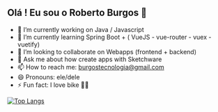 ## Olá ! Eu sou o Roberto Burgos 👋

- 🔭 I’m currently working on Java / Javascript
- 🌱 I’m currently learning Spring Boot + ( VueJS - vue-router - vuex - vuetify)
- 👯 I’m looking to collaborate on Webapps (frontend + backend)
- 💬 Ask me about how create apps with Sketchware
- 📫 How to reach me: burgostecnologia@gmail.com
- 😄 Pronouns: ele/dele
- ⚡ Fun fact: I love bike 🚴‍♂️

[![Top Langs](https://github-readme-stats.vercel.app/api/top-langs/?username=burgostecnologia&layout=compact)](https://github.com/burgostecnologia/github-readme-stats) 



   
<!--
<picture>
<source 
  srcset="https://github-readme-stats.vercel.app/api?username=burgostecnologia&show_icons=true&theme=dark"
  media="(prefers-color-scheme: dark)"
/>
<source
  srcset="https://github-readme-stats.vercel.app/api?username=burgostecnologia&show_icons=true"
  media="(prefers-color-scheme: light), (prefers-color-scheme: no-preference)"
/>
<img src="https://github-readme-stats.vercel.app/api?username=burgostecnologia&show_icons=true" />
</picture>
-->
